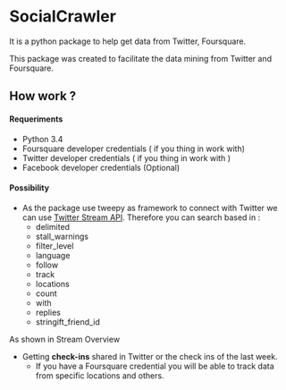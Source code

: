 # SocialCrawler
It is a python package to help get data from Twitter, Foursquare.

This package was created to facilitate the data mining from Twitter and Foursquare.

## How work ?

#### Requeriments

 - Python 3.4
 - Foursquare developer  credentials ( if you thing in work with)
 - Twitter developer credentials ( if you thing in work with )
 - Facebook developer credentials (Optional)

#### Possibility

 - As the package use tweepy as framework to connect with Twitter we can use [Twitter Stream API](https://dev.twitter.com/streaming/overview). Therefore you can search based in :
    -  delimited
    -  stall_warnings
    -  filter_level
    -  language
    -  follow
    -  track
    -  locations
    -  count
    -  with
    -  replies
    -  stringift_friend_id

As shown in Stream Overview

- Getting **check-ins** shared in Twitter or the check ins of the last week.
    -  If you have a Foursquare credential you will be able to track data from specific locations and others. 
